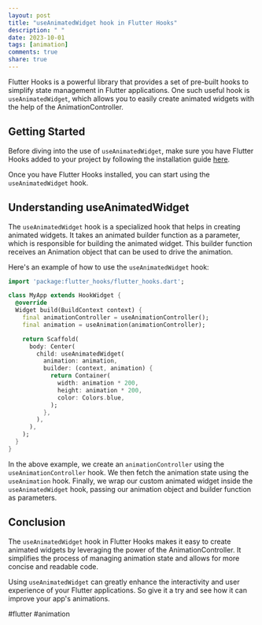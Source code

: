 ```yaml
---
layout: post
title: "useAnimatedWidget hook in Flutter Hooks"
description: " "
date: 2023-10-01
tags: [animation]
comments: true
share: true
---
```


Flutter Hooks is a powerful library that provides a set of pre-built hooks to simplify state management in Flutter applications. One such useful hook is `useAnimatedWidget`, which allows you to easily create animated widgets with the help of the AnimationController.

## Getting Started

Before diving into the use of `useAnimatedWidget`, make sure you have Flutter Hooks added to your project by following the installation guide [here](https://pub.dev/packages/flutter_hooks).

Once you have Flutter Hooks installed, you can start using the `useAnimatedWidget` hook.

## Understanding useAnimatedWidget

The `useAnimatedWidget` hook is a specialized hook that helps in creating animated widgets. It takes an animated builder function as a parameter, which is responsible for building the animated widget. This builder function receives an Animation object that can be used to drive the animation.

Here's an example of how to use the `useAnimatedWidget` hook:

```dart
import 'package:flutter_hooks/flutter_hooks.dart';

class MyApp extends HookWidget {
  @override
  Widget build(BuildContext context) {
    final animationController = useAnimationController();
    final animation = useAnimation(animationController);

    return Scaffold(
      body: Center(
        child: useAnimatedWidget(
          animation: animation,
          builder: (context, animation) {
            return Container(
              width: animation * 200,
              height: animation * 200,
              color: Colors.blue,
            );
          },
        ),
      ),
    );
  }
}
```

In the above example, we create an `animationController` using the `useAnimationController` hook. We then fetch the animation state using the `useAnimation` hook. Finally, we wrap our custom animated widget inside the `useAnimatedWidget` hook, passing our animation object and builder function as parameters.

## Conclusion

The `useAnimatedWidget` hook in Flutter Hooks makes it easy to create animated widgets by leveraging the power of the AnimationController. It simplifies the process of managing animation state and allows for more concise and readable code.

Using `useAnimatedWidget` can greatly enhance the interactivity and user experience of your Flutter applications. So give it a try and see how it can improve your app's animations.

#flutter #animation